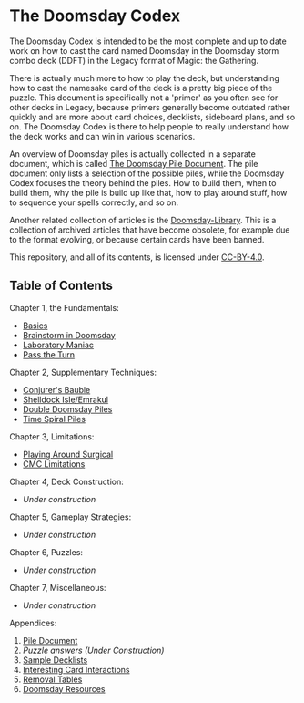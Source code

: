 # The Doomsday Codex

The Doomsday Codex is intended to be the most complete and up to date work on
how to cast the card named Doomsday in the Doomsday storm combo deck (DDFT) in
the Legacy format of Magic: the Gathering.

There is actually much more to how to play the deck, but understanding how to
cast the namesake card of the deck is a pretty big piece of the puzzle. This
document is specifically not a 'primer' as you often see for other decks in
Legacy, because primers generally become outdated rather quickly and are more
about card choices, decklists, sideboard plans, and so on. The Doomsday Codex is
there to help people to really understand how the deck works and can win in
various scenarios.

An overview of Doomsday piles is actually collected in a separate document,
which is called [The Doomsday Pile Document][10]. The pile document only lists a
selection of the possible piles, while the Doomsday Codex focuses the theory
behind the piles. How to build them, when to build them, why the pile is build
up like that, how to play around stuff, how to sequence your spells correctly,
and so on.

Another related collection of articles is the [Doomsday-Library][20]. This is a
collection of archived articles that have become obsolete, for example due to
the format evolving, or because certain cards have been banned.

This repository, and all of its contents, is licensed under [CC-BY-4.0][30].

[10]: http://ddft.wiki/pages-output/appendix/pile-doc
[20]: https://github.com/Bennotsi-MTG/Doomsday-Library
[30]: https://creativecommons.org/licenses/by/4.0/

## Table of Contents

Chapter 1, the Fundamentals:

- [Basics](/archives/1/basics/)
- [Brainstorm in Doomsday](/archives/1/brainstorm/)
- [Laboratory Maniac](http://ddft.wiki/pages-output/ch1/laboratory-maniac)
- [Pass the Turn](http://ddft.wiki/pages-output/ch1/pass-the-turn)

Chapter 2, Supplementary Techniques:

- [Conjurer's Bauble](http://ddft.wiki/pages-output/ch2/cb-piles)
- [Shelldock Isle/Emrakul](http://ddft.wiki/pages-output/ch2/shelldock-emrakul)
- [Double Doomsday Piles](http://ddft.wiki/pages-output/ch2/double-doomsday)
- [Time Spiral Piles](http://ddft.wiki/pages-output/ch2/doomsday-timespiral)

Chapter 3, Limitations:

- [Playing Around Surgical](http://ddft.wiki/pages-output/ch3/surgical)
- [CMC Limitations](/archives/3/cmc/)

Chapter 4, Deck Construction:

- *Under construction*

Chapter 5, Gameplay Strategies:

- *Under construction*

Chapter 6, Puzzles:

- *Under construction*

Chapter 7, Miscellaneous:

- *Under construction*

Appendices:

1. [Pile Document](http://ddft.wiki/pages-output/appendix/pile-doc)
1. *Puzzle answers (Under Construction)*
1. [Sample Decklists](http://ddft.wiki/pages-output/appendix/Decklist)
1. [Interesting Card Interactions](http://ddft.wiki/pages-output/appendix/interesting-interactions)
1. [Removal Tables](http://ddft.wiki/pages-output/appendix/rem_table)
1. [Doomsday Resources](http://ddft.wiki/pages-output/appendix/external_resources)
